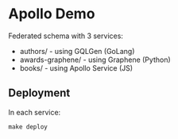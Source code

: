 # Apollo Demo

Federated schema with 3 services:

 * authors/ - using GQLGen (GoLang)
 * awards-graphene/ - using Graphene (Python)
 * books/ - using Apollo Service (JS)

## Deployment

In each service:

```make deploy```